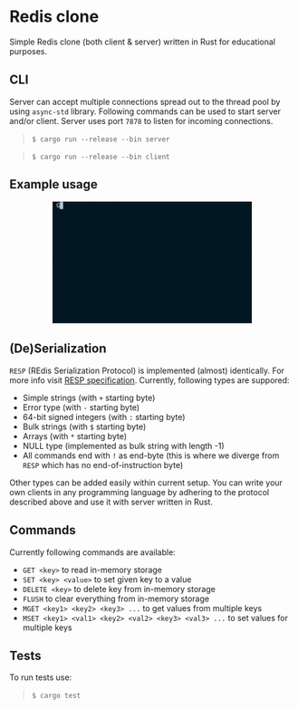 # Redis clone

Simple Redis clone (both client & server) written in Rust for educational purposes.

## CLI

 Server can accept multiple connections spread out to the thread pool by using `async-std` library. Following commands can be used to start server and/or client. Server uses port `7878` to listen for incoming connections.

> `$ cargo run --release --bin server`

> `$ cargo run --release --bin client`

## Example usage

<p align="center" width="100%">
    <img width="70%" src="example/demo.gif"> 
</p>

## (De)Serialization

`RESP` (REdis Serialization Protocol) is implemented (almost) identically. For more info visit [RESP specification](https://redis.io/docs/reference/protocol-spec). Currently, following types are suppored:
- Simple strings (with `+` starting byte)
- Error type (with `-` starting byte)
- 64-bit signed integers (with `:` starting byte)
- Bulk strings (with `$` starting byte)
- Arrays (with `*` starting byte)
- NULL type (implemented as bulk string with length -1)
- All commands end with `!` as end-byte (this is where we diverge from `RESP` which has no end-of-instruction byte)

Other types can be added easily within current setup. You can write your own clients in any programming language by adhering to the protocol described above and use it with server written in Rust.


## Commands

Currently following commands are available:
- `GET <key>` to read in-memory storage
- `SET <key> <value>` to set given key to a value
- `DELETE <key>` to delete key from in-memory storage
- `FLUSH` to clear everything from in-memory storage
- `MGET <key1> <key2> <key3> ...` to get values from multiple keys
- `MSET <key1> <val1> <key2> <val2> <key3> <val3> ...` to set values for multiple keys


## Tests

To run tests use:

> `$ cargo test`

